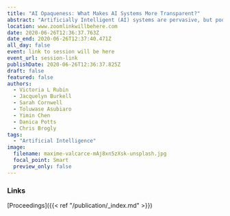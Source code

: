 ```yaml
---
title: "AI Opaqueness: What Makes AI Systems More Transparent?"
abstract: "Artificially Intelligent (AI) systems are pervasive, but poorly understood by their users and, at times, developers. It is often unclear how and why certain algorithms make choices, predictions, or conclusions. What does AI transparency mean? What explanations do AI system users desire? This panel discusses AI opaqueness with examples in applied context such as natural language processing, people categorization, judicial decision explanations, and system recommendations. We offer insights from interviews with AI system users about their perceptions and developers’ lessons learned. What steps should be taken towards AI transparency and accountability for its decisions?"
location: www.zoomlinkwillbehere.com
date: 2020-06-26T12:36:37.763Z
date_end: 2020-06-26T12:37:40.471Z
all_day: false
event: link to session will be here
event_url: session-link
publishDate: 2020-06-26T12:36:37.825Z
draft: false
featured: false
authors:
  - Victoria L Rubin
  - Jacquelyn Burkell
  - Sarah Cornwell
  - Toluwase Asubiaro
  - Yimin Chen
  - Danica Potts
  - Chris Brogly
tags:
  - "Artificial Intelligence"
image:
  filename: maxime-valcarce-mAj8xn5zXsk-unsplash.jpg
  focal_point: Smart
  preview_only: false
---
```


### Links 
[Proceedings]({{< ref "/publication/_index.md" >}})
